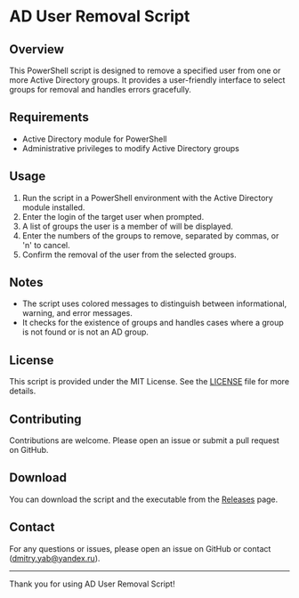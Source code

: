 # AD User Removal Script

## Overview
This PowerShell script is designed to remove a specified user from one or more Active Directory groups. It provides a user-friendly interface to select groups for removal and handles errors gracefully.

## Requirements
- Active Directory module for PowerShell
- Administrative privileges to modify Active Directory groups

## Usage
1. Run the script in a PowerShell environment with the Active Directory module installed.
2. Enter the login of the target user when prompted.
3. A list of groups the user is a member of will be displayed.
4. Enter the numbers of the groups to remove, separated by commas, or 'n' to cancel.
5. Confirm the removal of the user from the selected groups.

## Notes
- The script uses colored messages to distinguish between informational, warning, and error messages.
- It checks for the existence of groups and handles cases where a group is not found or is not an AD group.

## License
This script is provided under the MIT License. See the [LICENSE](LICENSE) file for more details.

## Contributing
Contributions are welcome. Please open an issue or submit a pull request on GitHub.

## Download
You can download the script and the executable from the [Releases](https://github.com/yourusername/AD-User-Removal-Script/releases) page.

## Contact
For any questions or issues, please open an issue on GitHub or contact (dmitry.yab@yandex.ru).

---

Thank you for using AD User Removal Script!
